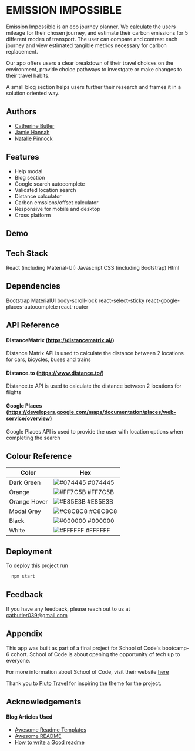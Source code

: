 
# EMISSION IMPOSSIBLE

Emission Impossible is an eco journey planner. We calculate the users mileage for their chosen journey, and estimate their carbon emissions for 5 different modes of transport.
The user can compare and contrast each journey and view estimated tangible metrics necessary for carbon replacement. 

Our app offers users a clear breakdown of their travel choices on the environment, provide choice pathways to investgate or make changes to their travel habits.

A small blog section helps users further their research and frames it in a solution oriented way. 


## Authors

- [Catherine Butler](https://github.com/catherine-butler)
- [Jamie Hannah](https://github.com/JHannah30)
- [Natalie Pinnock](https://github.com/natpinnock)

  
## Features

- Help modal
- Blog section
- Google search autocomplete
- Validated location search
- Distance calculator
- Carbon emssions/offset calculator
- Responsive for mobile and desktop
- Cross platform

  
## Demo



  
## Tech Stack

React (including Material-UI)
Javascript
CSS (including Bootstrap)
Html

## Dependencies

Bootstrap
MaterialUI
body-scroll-lock
react-select-sticky
react-google-places-autocomplete
react-router
  
## API Reference

#### DistanceMatrix (https://distancematrix.ai/)

Distance Matrix API is used to calculate the distance between 2 locations for cars, bicycles, buses and trains

#### Distance.to (https://www.distance.to/)

Distance.to API is used to calculate the distance between 2 locations for flights

#### Google Places (https://developers.google.com/maps/documentation/places/web-service/overview)

Google Places API is used to provide the user with location options when completing the search

## Colour Reference
| Color             | Hex                                                                |
| ----------------- | ------------------------------------------------------------------ |
| Dark Green  	| ![#074445](https://via.placeholder.com/10/074445?text=+) #074445|
| Orange 	| ![#FF7C5B](https://via.placeholder.com/10/FF7C5B?text=+) #FF7C5B|
| Orange Hover 	| ![#E85E3B](https://via.placeholder.com/10/E85E3B?text=+) #E85E3B|
| Modal Grey	| ![#C8C8C8](https://via.placeholder.com/10/C8C8C8?text=+) #C8C8C8|
| Black		| ![#000000](https://via.placeholder.com/10/000000?text=+) #000000|
| White		| ![#FFFFFF](https://via.placeholder.com/10/FFFFFF?text=+) #FFFFFF|


## Deployment

To deploy this project run

```bash
  npm start
```

  
## Feedback

If you have any feedback, please reach out to us at catbutler039@gmail.com

  
## Appendix

This app was built as part of a final project for School of Code's bootcamp-6 cohort. School of Code is about opening the opportunity of tech up to everyone.

For more information about School of Code, visit their website [here](https://www.schoolofcode.co.uk/)

Thank you to [Pluto Travel](https://pluto.travel/) for inspiring the theme for the project. 

  
## Acknowledgements

 #### Blog Articles Used
 - [Awesome Readme Templates](https://awesomeopensource.com/project/elangosundar/awesome-README-templates)
 - [Awesome README](https://github.com/matiassingers/awesome-readme)
 - [How to write a Good readme](https://bulldogjob.com/news/449-how-to-write-a-good-readme-for-your-github-project)

  	

